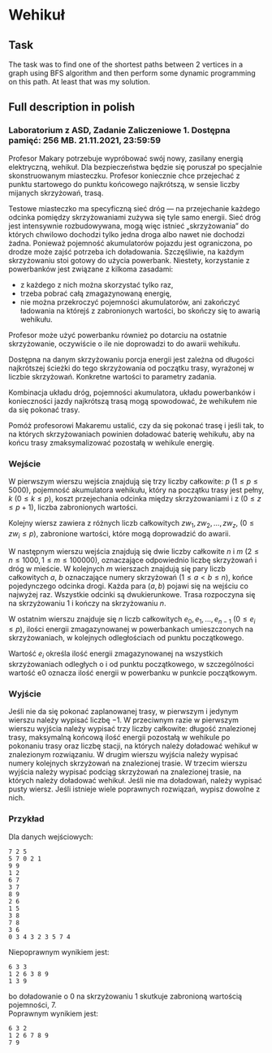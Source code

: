 # Wehikuł

## Task

The task was to find one of the shortest paths between 2 vertices in a graph using BFS algorithm and then perform some dynamic programming on this path. At least that was my solution.

## Full description in polish

### Laboratorium z ASD, Zadanie Zaliczeniowe 1. Dostępna pamięć: 256 MB. 21.11.2021, 23:59:59

Profesor Makary potrzebuje wypróbować swój nowy, zasilany energią elektryczną, wehikuł. Dla bezpieczeństwa
będzie się poruszał po specjalnie skonstruowanym miasteczku. Profesor koniecznie chce przejechać z punktu
startowego do punktu końcowego najkrótszą, w sensie liczby mijanych skrzyżowań, trasą.

Testowe miasteczko ma specyficzną sieć dróg — na przejechanie każdego odcinka pomiędzy skrzyżowaniami
zużywa się tyle samo energii. Sieć dróg jest intensywnie rozbudowywana, mogą więc istnieć „skrzyżowania”
do których chwilowo dochodzi tylko jedna droga albo nawet nie dochodzi żadna. Ponieważ pojemność akumulatorów pojazdu jest ograniczona, po drodze może zajść potrzeba ich doładowania. Szczęśliwie, na każdym
skrzyżowaniu stoi gotowy do użycia powerbank. Niestety, korzystanie z powerbanków jest związane z kilkoma
zasadami:
- z każdego z nich można skorzystać tylko raz,
- trzeba pobrać całą zmagazynowaną energię,
- nie można przekroczyć pojemności akumulatorów, ani zakończyć ładowania na którejś z zabronionych
wartości, bo skończy się to awarią wehikułu.

Profesor może użyć powerbanku również po dotarciu na ostatnie skrzyżowanie, oczywiście o ile nie doprowadzi to do awarii wehikułu.

Dostępna na danym skrzyżowaniu porcja energii jest zależna od długości najkrótszej ścieżki do tego skrzyżowania od początku trasy, wyrażonej w liczbie skrzyżowań. Konkretne wartości to parametry zadania.

Kombinacja układu dróg, pojemności akumulatora, układu powerbanków i konieczności jazdy najkrótszą
trasą mogą spowodować, że wehikułem nie da się pokonać trasy.

Pomóż profesorowi Makaremu ustalić, czy da się pokonać trasę i jeśli tak, to na których skrzyżowaniach
powinien doładować baterię wehikułu, aby na końcu trasy zmaksymalizować pozostałą w wehikule energię.

### Wejście

W pierwszym wierszu wejścia znajdują się trzy liczby całkowite: $p$ $(1 ≤ p ≤ 5 000)$, pojemność akumulatora
wehikułu, który na początku trasy jest pełny, $k$ $(0 ≤ k ≤ p)$, koszt przejechania odcinka między skrzyżowaniami
i z $(0 ≤ z ≤ p + 1)$, liczba zabronionych wartości.

Kolejny wiersz zawiera z różnych liczb całkowitych $zw_1, zw_2,\ldots , zw_z$, $(0 ≤ zw_i ≤ p)$, zabronione wartości,
które mogą doprowadzić do awarii.

W następnym wierszu wejścia znajdują się dwie liczby całkowite $n$ i $m$ $(2 ≤ n ≤ 1 000, 1 ≤ m ≤ 100 000)$,
oznaczające odpowiednio liczbę skrzyżowań i dróg w mieście. W kolejnych $m$ wierszach znajdują się pary liczb
całkowitych $a$, $b$ oznaczające numery skrzyżowań $(1 ≤ a < b ≤ n)$, końce pojedynczego odcinka drogi. Każda
para $(a, b)$ pojawi się na wejściu co najwyżej raz. Wszystkie odcinki są dwukierunkowe. Trasa rozpoczyna się
na skrzyżowaniu $1$ i kończy na skrzyżowaniu $n$.

W ostatnim wierszu znajduje się $n$ liczb całkowitych $e_0, e_1,\ldots , e_{n-1}$ $(0 ≤ e_i ≤ p)$, ilości energii zmagazynowanej w powerbankach umieszczonych na skrzyżowaniach, w kolejnych odległościach od punktu początkowego.

Wartość $e_i$ określa ilość energii zmagazynowanej na wszystkich skrzyżowaniach odległych o i od punktu początkowego, w szczególności wartość e0 oznacza ilość energii w powerbanku w punkcie początkowym.

### Wyjście

Jeśli nie da się pokonać zaplanowanej trasy, w pierwszym i jedynym wierszu należy wypisać liczbę −1. W
przeciwnym razie w pierwszym wierszu wyjścia należy wypisać trzy liczby całkowite: długość znalezionej trasy,
maksymalną końcową ilość energii pozostałą w wehikule po pokonaniu trasy oraz liczbę stacji, na których
należy doładować wehikuł w znalezionym rozwiązaniu. W drugim wierszu wyjścia należy wypisać numery
kolejnych skrzyżowań na znalezionej trasie. W trzecim wierszu wyjścia należy wypisać podciąg skrzyżowań na
znalezionej trasie, na których należy doładować wehikuł. Jeśli nie ma doładowań, należy wypisać pusty wiersz.
Jeśli istnieje wiele poprawnych rozwiązań, wypisz dowolne z nich.

### Przykład

Dla danych wejściowych:
```
7 2 5
5 7 0 2 1
9 9
1 2
6 7
3 7
8 9
2 6
1 5
3 8
7 8
3 6
0 3 4 3 2 3 5 7 4
```
Niepoprawnym wynikiem jest:
```
6 3 3
1 2 6 3 8 9
1 3 9
```

bo doładowanie o 0 na skrzyżowaniu 1 skutkuje zabronioną wartością pojemności, 7.\
Poprawnym wynikiem jest:
```
6 3 2
1 2 6 7 8 9
7 9
```
